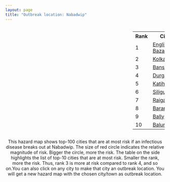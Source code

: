```yaml
---
layout: page
title: "Outbreak location: Nabadwip"
---
```

<div style="width: 100%; overflow: auto;">
<div style="width: 75%; float: left;">
<div id="mapid">
<script src="https://buda-magenta.github.io/hazard_map/load_map.js"></script>

<script>
var marker_outbreak = L.marker([23.388901, 88.372439],{"autoPan": true}).addTo(map); marker_outbreak.bindTooltip("Nabadwip").openTooltip();

var circle_1 = L.circle([24.965712, 88.127778], {"pane": "markerPane", "color": "red", "fill": true, "fillOpacity": 0.2, "fillRule": "evenodd", "lineCap": "round", "lineJoin": "round", "opacity": 1.0, "radius": 109327, "stroke": true, "weight": 3}).addTo(map);
circle_1.bindTooltip("English Bazar<br>rank: 1<br>hazard index: 0.109328")
circle_1.bindPopup('<a href="https://buda-magenta.github.io/hazard_map/English_Bazar">English Bazar</a>')

var circle_2 = L.circle([22.541418, 88.357691], {"pane": "markerPane", "color": "red", "fill": true, "fillOpacity": 0.2, "fillRule": "evenodd", "lineCap": "round", "lineJoin": "round", "opacity": 1.0, "radius": 86202, "stroke": true, "weight": 3}).addTo(map);
circle_2.bindTooltip("Kolkata<br>rank: 2<br>hazard index: 0.086203")
circle_2.bindPopup('<a href="https://buda-magenta.github.io/hazard_map/Kolkata">Kolkata</a>')

var circle_3 = L.circle([22.965365, 88.403973], {"pane": "markerPane", "color": "red", "fill": true, "fillOpacity": 0.2, "fillRule": "evenodd", "lineCap": "round", "lineJoin": "round", "opacity": 1.0, "radius": 62857, "stroke": true, "weight": 3}).addTo(map);
circle_3.bindTooltip("Bansberia<br>rank: 3<br>hazard index: 0.062858")
circle_3.bindPopup('<a href="https://buda-magenta.github.io/hazard_map/Bansberia">Bansberia</a>')

var circle_4 = L.circle([23.535048, 87.338043], {"pane": "markerPane", "color": "red", "fill": true, "fillOpacity": 0.2, "fillRule": "evenodd", "lineCap": "round", "lineJoin": "round", "opacity": 1.0, "radius": 14612, "stroke": true, "weight": 3}).addTo(map);
circle_4.bindTooltip("Durgapur<br>rank: 4<br>hazard index: 0.014612")
circle_4.bindPopup('<a href="https://buda-magenta.github.io/hazard_map/Durgapur">Durgapur</a>')

var circle_5 = L.circle([25.560900, 87.647654], {"pane": "markerPane", "color": "red", "fill": true, "fillOpacity": 0.2, "fillRule": "evenodd", "lineCap": "round", "lineJoin": "round", "opacity": 1.0, "radius": 7490, "stroke": true, "weight": 3}).addTo(map);
circle_5.bindTooltip("Katihar<br>rank: 5<br>hazard index: 0.007491")
circle_5.bindPopup('<a href="https://buda-magenta.github.io/hazard_map/Katihar">Katihar</a>')

var circle_6 = L.circle([26.716413, 88.430992], {"pane": "markerPane", "color": "red", "fill": true, "fillOpacity": 0.2, "fillRule": "evenodd", "lineCap": "round", "lineJoin": "round", "opacity": 1.0, "radius": 6737, "stroke": true, "weight": 3}).addTo(map);
circle_6.bindTooltip("Siliguri<br>rank: 6<br>hazard index: 0.006737")
circle_6.bindPopup('<a href="https://buda-magenta.github.io/hazard_map/Siliguri">Siliguri</a>')

var circle_7 = L.circle([25.680654, 88.124646], {"pane": "markerPane", "color": "red", "fill": true, "fillOpacity": 0.2, "fillRule": "evenodd", "lineCap": "round", "lineJoin": "round", "opacity": 1.0, "radius": 6707, "stroke": true, "weight": 3}).addTo(map);
circle_7.bindTooltip("Raiganj<br>rank: 7<br>hazard index: 0.006707")
circle_7.bindPopup('<a href="https://buda-magenta.github.io/hazard_map/Raiganj">Raiganj</a>')

var circle_8 = L.circle([22.707369, 88.374437], {"pane": "markerPane", "color": "red", "fill": true, "fillOpacity": 0.2, "fillRule": "evenodd", "lineCap": "round", "lineJoin": "round", "opacity": 1.0, "radius": 4931, "stroke": true, "weight": 3}).addTo(map);
circle_8.bindTooltip("Baranagar<br>rank: 8<br>hazard index: 0.004932")
circle_8.bindPopup('<a href="https://buda-magenta.github.io/hazard_map/Baranagar">Baranagar</a>')

var circle_9 = L.circle([22.646958, 88.343612], {"pane": "markerPane", "color": "red", "fill": true, "fillOpacity": 0.2, "fillRule": "evenodd", "lineCap": "round", "lineJoin": "round", "opacity": 1.0, "radius": 4858, "stroke": true, "weight": 3}).addTo(map);
circle_9.bindTooltip("Bally<br>rank: 9<br>hazard index: 0.004859")
circle_9.bindPopup('<a href="https://buda-magenta.github.io/hazard_map/Bally">Bally</a>')

var circle_10 = L.circle([25.263487, 88.789003], {"pane": "markerPane", "color": "red", "fill": true, "fillOpacity": 0.2, "fillRule": "evenodd", "lineCap": "round", "lineJoin": "round", "opacity": 1.0, "radius": 4575, "stroke": true, "weight": 3}).addTo(map);
circle_10.bindTooltip("Balurghat<br>rank: 10<br>hazard index: 0.004575")
circle_10.bindPopup('<a href="https://buda-magenta.github.io/hazard_map/Balurghat">Balurghat</a>')

var circle_11 = L.circle([23.687130, 86.974659], {"pane": "markerPane", "color": "red", "fill": true, "fillOpacity": 0.2, "fillRule": "evenodd", "lineCap": "round", "lineJoin": "round", "opacity": 1.0, "radius": 3523, "stroke": true, "weight": 3}).addTo(map);
circle_11.bindTooltip("Asansol<br>rank: 11<br>hazard index: 0.003524")
circle_11.bindPopup('<a href="https://buda-magenta.github.io/hazard_map/Asansol">Asansol</a>')

var circle_12 = L.circle([22.754995, 88.341667], {"pane": "markerPane", "color": "red", "fill": true, "fillOpacity": 0.2, "fillRule": "evenodd", "lineCap": "round", "lineJoin": "round", "opacity": 1.0, "radius": 3050, "stroke": true, "weight": 3}).addTo(map);
circle_12.bindTooltip("Serampore<br>rank: 12<br>hazard index: 0.003051")
circle_12.bindPopup('<a href="https://buda-magenta.github.io/hazard_map/Serampore">Serampore</a>')

var circle_13 = L.circle([22.901200, 88.389900], {"pane": "markerPane", "color": "red", "fill": true, "fillOpacity": 0.2, "fillRule": "evenodd", "lineCap": "round", "lineJoin": "round", "opacity": 1.0, "radius": 2904, "stroke": true, "weight": 3}).addTo(map);
circle_13.bindTooltip("Hugli-Chinsurah<br>rank: 13<br>hazard index: 0.002904")
circle_13.bindPopup('<a href="https://buda-magenta.github.io/hazard_map/Hugli-Chinsurah">Hugli-Chinsurah</a>')

var circle_14 = L.circle([22.508621, 88.253218], {"pane": "markerPane", "color": "red", "fill": true, "fillOpacity": 0.2, "fillRule": "evenodd", "lineCap": "round", "lineJoin": "round", "opacity": 1.0, "radius": 2805, "stroke": true, "weight": 3}).addTo(map);
circle_14.bindTooltip("Maheshtala<br>rank: 14<br>hazard index: 0.002805")
circle_14.bindPopup('<a href="https://buda-magenta.github.io/hazard_map/Maheshtala">Maheshtala</a>')

var circle_15 = L.circle([22.667046, 88.341146], {"pane": "markerPane", "color": "red", "fill": true, "fillOpacity": 0.2, "fillRule": "evenodd", "lineCap": "round", "lineJoin": "round", "opacity": 1.0, "radius": 2661, "stroke": true, "weight": 3}).addTo(map);
circle_15.bindTooltip("Uttarpara<br>rank: 15<br>hazard index: 0.002661")
circle_15.bindPopup('<a href="https://buda-magenta.github.io/hazard_map/Uttarpara">Uttarpara</a>')

var circle_16 = L.circle([22.591260, 88.390964], {"pane": "markerPane", "color": "red", "fill": true, "fillOpacity": 0.2, "fillRule": "evenodd", "lineCap": "round", "lineJoin": "round", "opacity": 1.0, "radius": 2523, "stroke": true, "weight": 3}).addTo(map);
circle_16.bindTooltip("Bidhan Nagar<br>rank: 16<br>hazard index: 0.002524")
circle_16.bindPopup('<a href="https://buda-magenta.github.io/hazard_map/Bidhan_Nagar">Bidhan Nagar</a>')

var circle_17 = L.circle([22.695034, 88.377060], {"pane": "markerPane", "color": "red", "fill": true, "fillOpacity": 0.2, "fillRule": "evenodd", "lineCap": "round", "lineJoin": "round", "opacity": 1.0, "radius": 2394, "stroke": true, "weight": 3}).addTo(map);
circle_17.bindTooltip("Panihati<br>rank: 17<br>hazard index: 0.002394")
circle_17.bindPopup('<a href="https://buda-magenta.github.io/hazard_map/Panihati">Panihati</a>')

var circle_18 = L.circle([25.832642, 86.614893], {"pane": "markerPane", "color": "red", "fill": true, "fillOpacity": 0.2, "fillRule": "evenodd", "lineCap": "round", "lineJoin": "round", "opacity": 1.0, "radius": 2354, "stroke": true, "weight": 3}).addTo(map);
circle_18.bindTooltip("Saharsa<br>rank: 18<br>hazard index: 0.002355")
circle_18.bindPopup('<a href="https://buda-magenta.github.io/hazard_map/Saharsa">Saharsa</a>')

var circle_19 = L.circle([22.670728, 88.376342], {"pane": "markerPane", "color": "red", "fill": true, "fillOpacity": 0.2, "fillRule": "evenodd", "lineCap": "round", "lineJoin": "round", "opacity": 1.0, "radius": 2100, "stroke": true, "weight": 3}).addTo(map);
circle_19.bindTooltip("Kamarhati<br>rank: 19<br>hazard index: 0.002101")
circle_19.bindPopup('<a href="https://buda-magenta.github.io/hazard_map/Kamarhati">Kamarhati</a>')

var circle_20 = L.circle([22.794910, 88.331772], {"pane": "markerPane", "color": "red", "fill": true, "fillOpacity": 0.2, "fillRule": "evenodd", "lineCap": "round", "lineJoin": "round", "opacity": 1.0, "radius": 2061, "stroke": true, "weight": 3}).addTo(map);
circle_20.bindTooltip("Baidyabati<br>rank: 20<br>hazard index: 0.002062")
circle_20.bindPopup('<a href="https://buda-magenta.github.io/hazard_map/Baidyabati">Baidyabati</a>')

var circle_21 = L.circle([22.726141, 88.343487], {"pane": "markerPane", "color": "red", "fill": true, "fillOpacity": 0.2, "fillRule": "evenodd", "lineCap": "round", "lineJoin": "round", "opacity": 1.0, "radius": 2049, "stroke": true, "weight": 3}).addTo(map);
circle_21.bindTooltip("Rishra<br>rank: 21<br>hazard index: 0.002049")
circle_21.bindPopup('<a href="https://buda-magenta.github.io/hazard_map/Rishra">Rishra</a>')

var circle_22 = L.circle([23.250000, 87.750000], {"pane": "markerPane", "color": "red", "fill": true, "fillOpacity": 0.2, "fillRule": "evenodd", "lineCap": "round", "lineJoin": "round", "opacity": 1.0, "radius": 1964, "stroke": true, "weight": 3}).addTo(map);
circle_22.bindTooltip("Barddhaman<br>rank: 22<br>hazard index: 0.001964")
circle_22.bindPopup('<a href="https://buda-magenta.github.io/hazard_map/Barddhaman">Barddhaman</a>')

var circle_23 = L.circle([23.730215, 86.839671], {"pane": "markerPane", "color": "red", "fill": true, "fillOpacity": 0.2, "fillRule": "evenodd", "lineCap": "round", "lineJoin": "round", "opacity": 1.0, "radius": 1959, "stroke": true, "weight": 3}).addTo(map);
circle_23.bindTooltip("Kulti<br>rank: 23<br>hazard index: 0.001960")
circle_23.bindPopup('<a href="https://buda-magenta.github.io/hazard_map/Kulti">Kulti</a>')

var circle_24 = L.circle([26.180598, 91.753943], {"pane": "markerPane", "color": "red", "fill": true, "fillOpacity": 0.2, "fillRule": "evenodd", "lineCap": "round", "lineJoin": "round", "opacity": 1.0, "radius": 1895, "stroke": true, "weight": 3}).addTo(map);
circle_24.bindTooltip("Guwahati<br>rank: 24<br>hazard index: 0.001896")
circle_24.bindPopup('<a href="https://buda-magenta.github.io/hazard_map/Guwahati">Guwahati</a>')

var circle_25 = L.circle([22.717624, 88.488953], {"pane": "markerPane", "color": "red", "fill": true, "fillOpacity": 0.2, "fillRule": "evenodd", "lineCap": "round", "lineJoin": "round", "opacity": 1.0, "radius": 1769, "stroke": true, "weight": 3}).addTo(map);
circle_25.bindTooltip("Barasat<br>rank: 25<br>hazard index: 0.001769")
circle_25.bindPopup('<a href="https://buda-magenta.github.io/hazard_map/Barasat">Barasat</a>')

var circle_26 = L.circle([26.505476, 93.977739], {"pane": "markerPane", "color": "red", "fill": true, "fillOpacity": 0.2, "fillRule": "evenodd", "lineCap": "round", "lineJoin": "round", "opacity": 1.0, "radius": 1736, "stroke": true, "weight": 3}).addTo(map);
circle_26.bindTooltip("Chandan Nagar<br>rank: 26<br>hazard index: 0.001736")
circle_26.bindPopup('<a href="https://buda-magenta.github.io/hazard_map/Chandan_Nagar">Chandan Nagar</a>')

var circle_27 = L.circle([22.974972, 88.434592], {"pane": "markerPane", "color": "red", "fill": true, "fillOpacity": 0.2, "fillRule": "evenodd", "lineCap": "round", "lineJoin": "round", "opacity": 1.0, "radius": 1718, "stroke": true, "weight": 3}).addTo(map);
circle_27.bindTooltip("Kalyani<br>rank: 27<br>hazard index: 0.001719")
circle_27.bindPopup('<a href="https://buda-magenta.github.io/hazard_map/Kalyani">Kalyani</a>')

var circle_28 = L.circle([25.286698, 87.132254], {"pane": "markerPane", "color": "red", "fill": true, "fillOpacity": 0.2, "fillRule": "evenodd", "lineCap": "round", "lineJoin": "round", "opacity": 1.0, "radius": 1683, "stroke": true, "weight": 3}).addTo(map);
circle_28.bindTooltip("Bhagalpur<br>rank: 28<br>hazard index: 0.001684")
circle_28.bindPopup('<a href="https://buda-magenta.github.io/hazard_map/Bhagalpur">Bhagalpur</a>')

var circle_29 = L.circle([22.890183, 88.426939], {"pane": "markerPane", "color": "red", "fill": true, "fillOpacity": 0.2, "fillRule": "evenodd", "lineCap": "round", "lineJoin": "round", "opacity": 1.0, "radius": 1608, "stroke": true, "weight": 3}).addTo(map);
circle_29.bindTooltip("Naihati<br>rank: 29<br>hazard index: 0.001608")
circle_29.bindPopup('<a href="https://buda-magenta.github.io/hazard_map/Naihati">Naihati</a>')

var circle_30 = L.circle([28.651718, 77.221939], {"pane": "markerPane", "color": "red", "fill": true, "fillOpacity": 0.2, "fillRule": "evenodd", "lineCap": "round", "lineJoin": "round", "opacity": 1.0, "radius": 1428, "stroke": true, "weight": 3}).addTo(map);
circle_30.bindTooltip("Delhi<br>rank: 30<br>hazard index: 0.001429")
circle_30.bindPopup('<a href="https://buda-magenta.github.io/hazard_map/Delhi">Delhi</a>')

var circle_31 = L.circle([22.472223, 88.093845], {"pane": "markerPane", "color": "red", "fill": true, "fillOpacity": 0.2, "fillRule": "evenodd", "lineCap": "round", "lineJoin": "round", "opacity": 1.0, "radius": 1397, "stroke": true, "weight": 3}).addTo(map);
circle_31.bindTooltip("Uluberia<br>rank: 31<br>hazard index: 0.001398")
circle_31.bindPopup('<a href="https://buda-magenta.github.io/hazard_map/Uluberia">Uluberia</a>')

var circle_32 = L.circle([26.298638, 87.953148], {"pane": "markerPane", "color": "red", "fill": true, "fillOpacity": 0.2, "fillRule": "evenodd", "lineCap": "round", "lineJoin": "round", "opacity": 1.0, "radius": 1323, "stroke": true, "weight": 3}).addTo(map);
circle_32.bindTooltip("Kishanganj<br>rank: 32<br>hazard index: 0.001324")
circle_32.bindPopup('<a href="https://buda-magenta.github.io/hazard_map/Kishanganj">Kishanganj</a>')

var circle_33 = L.circle([22.028124, 88.063265], {"pane": "markerPane", "color": "red", "fill": true, "fillOpacity": 0.2, "fillRule": "evenodd", "lineCap": "round", "lineJoin": "round", "opacity": 1.0, "radius": 1253, "stroke": true, "weight": 3}).addTo(map);
circle_33.bindTooltip("Haldia<br>rank: 33<br>hazard index: 0.001253")
circle_33.bindPopup('<a href="https://buda-magenta.github.io/hazard_map/Haldia">Haldia</a>')

var circle_34 = L.circle([22.694792, 88.453018], {"pane": "markerPane", "color": "red", "fill": true, "fillOpacity": 0.2, "fillRule": "evenodd", "lineCap": "round", "lineJoin": "round", "opacity": 1.0, "radius": 1241, "stroke": true, "weight": 3}).addTo(map);
circle_34.bindTooltip("Madhyamgram<br>rank: 34<br>hazard index: 0.001242")
circle_34.bindPopup('<a href="https://buda-magenta.github.io/hazard_map/Madhyamgram">Madhyamgram</a>')

var circle_35 = L.circle([24.379576, 88.585573], {"pane": "markerPane", "color": "red", "fill": true, "fillOpacity": 0.2, "fillRule": "evenodd", "lineCap": "round", "lineJoin": "round", "opacity": 1.0, "radius": 1219, "stroke": true, "weight": 3}).addTo(map);
circle_35.bindTooltip("Baharampur<br>rank: 35<br>hazard index: 0.001219")
circle_35.bindPopup('<a href="https://buda-magenta.github.io/hazard_map/Baharampur">Baharampur</a>')

var circle_36 = L.circle([22.910184, 69.899418], {"pane": "markerPane", "color": "red", "fill": true, "fillOpacity": 0.2, "fillRule": "evenodd", "lineCap": "round", "lineJoin": "round", "opacity": 1.0, "radius": 1028, "stroke": true, "weight": 3}).addTo(map);
circle_36.bindTooltip("Bhadreshwar<br>rank: 36<br>hazard index: 0.001028")
circle_36.bindPopup('<a href="https://buda-magenta.github.io/hazard_map/Bhadreshwar">Bhadreshwar</a>')

var circle_37 = L.circle([26.626484, 88.734077], {"pane": "markerPane", "color": "red", "fill": true, "fillOpacity": 0.2, "fillRule": "evenodd", "lineCap": "round", "lineJoin": "round", "opacity": 1.0, "radius": 987, "stroke": true, "weight": 3}).addTo(map);
circle_37.bindTooltip("Jalpaiguri<br>rank: 37<br>hazard index: 0.000987")
circle_37.bindPopup('<a href="https://buda-magenta.github.io/hazard_map/Jalpaiguri">Jalpaiguri</a>')

var circle_38 = L.circle([23.405848, 88.495894], {"pane": "markerPane", "color": "red", "fill": true, "fillOpacity": 0.2, "fillRule": "evenodd", "lineCap": "round", "lineJoin": "round", "opacity": 1.0, "radius": 950, "stroke": true, "weight": 3}).addTo(map);
circle_38.bindTooltip("Krishnanagar<br>rank: 38<br>hazard index: 0.000950")
circle_38.bindPopup('<a href="https://buda-magenta.github.io/hazard_map/Krishnanagar">Krishnanagar</a>')

var circle_39 = L.circle([23.259346, 88.437212], {"pane": "markerPane", "color": "red", "fill": true, "fillOpacity": 0.2, "fillRule": "evenodd", "lineCap": "round", "lineJoin": "round", "opacity": 1.0, "radius": 947, "stroke": true, "weight": 3}).addTo(map);
circle_39.bindTooltip("Santipur<br>rank: 39<br>hazard index: 0.000947")
circle_39.bindPopup('<a href="https://buda-magenta.github.io/hazard_map/Santipur">Santipur</a>')

var circle_40 = L.circle([19.075990, 72.877393], {"pane": "markerPane", "color": "red", "fill": true, "fillOpacity": 0.2, "fillRule": "evenodd", "lineCap": "round", "lineJoin": "round", "opacity": 1.0, "radius": 943, "stroke": true, "weight": 3}).addTo(map);
circle_40.bindTooltip("Mumbai<br>rank: 40<br>hazard index: 0.000943")
circle_40.bindPopup('<a href="https://buda-magenta.github.io/hazard_map/Mumbai">Mumbai</a>')

var circle_41 = L.circle([22.840800, 88.653500], {"pane": "markerPane", "color": "red", "fill": true, "fillOpacity": 0.2, "fillRule": "evenodd", "lineCap": "round", "lineJoin": "round", "opacity": 1.0, "radius": 934, "stroke": true, "weight": 3}).addTo(map);
circle_41.bindTooltip("Habra<br>rank: 41<br>hazard index: 0.000934")
circle_41.bindPopup('<a href="https://buda-magenta.github.io/hazard_map/Habra">Habra</a>')

var circle_42 = L.circle([23.332200, 86.361600], {"pane": "markerPane", "color": "red", "fill": true, "fillOpacity": 0.2, "fillRule": "evenodd", "lineCap": "round", "lineJoin": "round", "opacity": 1.0, "radius": 863, "stroke": true, "weight": 3}).addTo(map);
circle_42.bindTooltip("Purulia<br>rank: 42<br>hazard index: 0.000863")
circle_42.bindPopup('<a href="https://buda-magenta.github.io/hazard_map/Purulia">Purulia</a>')

var circle_43 = L.circle([23.131954, 87.207397], {"pane": "markerPane", "color": "red", "fill": true, "fillOpacity": 0.2, "fillRule": "evenodd", "lineCap": "round", "lineJoin": "round", "opacity": 1.0, "radius": 861, "stroke": true, "weight": 3}).addTo(map);
circle_43.bindTooltip("Bankura<br>rank: 43<br>hazard index: 0.000862")
circle_43.bindPopup('<a href="https://buda-magenta.github.io/hazard_map/Bankura">Bankura</a>')

var circle_44 = L.circle([22.870214, 88.419608], {"pane": "markerPane", "color": "red", "fill": true, "fillOpacity": 0.2, "fillRule": "evenodd", "lineCap": "round", "lineJoin": "round", "opacity": 1.0, "radius": 841, "stroke": true, "weight": 3}).addTo(map);
circle_44.bindTooltip("Barrackpur<br>rank: 44<br>hazard index: 0.000842")
circle_44.bindPopup('<a href="https://buda-magenta.github.io/hazard_map/Barrackpur">Barrackpur</a>')

var circle_45 = L.circle([25.609324, 85.123525], {"pane": "markerPane", "color": "red", "fill": true, "fillOpacity": 0.2, "fillRule": "evenodd", "lineCap": "round", "lineJoin": "round", "opacity": 1.0, "radius": 826, "stroke": true, "weight": 3}).addTo(map);
circle_45.bindTooltip("Patna<br>rank: 45<br>hazard index: 0.000827")
circle_45.bindPopup('<a href="https://buda-magenta.github.io/hazard_map/Patna">Patna</a>')

var circle_46 = L.circle([22.661196, 88.866022], {"pane": "markerPane", "color": "red", "fill": true, "fillOpacity": 0.2, "fillRule": "evenodd", "lineCap": "round", "lineJoin": "round", "opacity": 1.0, "radius": 793, "stroke": true, "weight": 3}).addTo(map);
circle_46.bindTooltip("Basirhat<br>rank: 46<br>hazard index: 0.000794")
circle_46.bindPopup('<a href="https://buda-magenta.github.io/hazard_map/Basirhat">Basirhat</a>')

var circle_47 = L.circle([22.920982, 88.437022], {"pane": "markerPane", "color": "red", "fill": true, "fillOpacity": 0.2, "fillRule": "evenodd", "lineCap": "round", "lineJoin": "round", "opacity": 1.0, "radius": 792, "stroke": true, "weight": 3}).addTo(map);
circle_47.bindTooltip("Halisahar<br>rank: 47<br>hazard index: 0.000792")
circle_47.bindPopup('<a href="https://buda-magenta.github.io/hazard_map/Halisahar">Halisahar</a>')

var circle_48 = L.circle([22.949011, 88.435910], {"pane": "markerPane", "color": "red", "fill": true, "fillOpacity": 0.2, "fillRule": "evenodd", "lineCap": "round", "lineJoin": "round", "opacity": 1.0, "radius": 777, "stroke": true, "weight": 3}).addTo(map);
circle_48.bindTooltip("Kanchrapara<br>rank: 48<br>hazard index: 0.000777")
circle_48.bindPopup('<a href="https://buda-magenta.github.io/hazard_map/Kanchrapara">Kanchrapara</a>')

var circle_49 = L.circle([22.741920, 88.379201], {"pane": "markerPane", "color": "red", "fill": true, "fillOpacity": 0.2, "fillRule": "evenodd", "lineCap": "round", "lineJoin": "round", "opacity": 1.0, "radius": 746, "stroke": true, "weight": 3}).addTo(map);
circle_49.bindTooltip("Titagarh<br>rank: 49<br>hazard index: 0.000747")
circle_49.bindPopup('<a href="https://buda-magenta.github.io/hazard_map/Titagarh">Titagarh</a>')

var circle_50 = L.circle([23.056882, 88.781851], {"pane": "markerPane", "color": "red", "fill": true, "fillOpacity": 0.2, "fillRule": "evenodd", "lineCap": "round", "lineJoin": "round", "opacity": 1.0, "radius": 723, "stroke": true, "weight": 3}).addTo(map);
circle_50.bindTooltip("Bongaon<br>rank: 50<br>hazard index: 0.000723")
circle_50.bindPopup('<a href="https://buda-magenta.github.io/hazard_map/Bongaon">Bongaon</a>')

var circle_51 = L.circle([22.715699, 88.381582], {"pane": "markerPane", "color": "red", "fill": true, "fillOpacity": 0.2, "fillRule": "evenodd", "lineCap": "round", "lineJoin": "round", "opacity": 1.0, "radius": 700, "stroke": true, "weight": 3}).addTo(map);
circle_51.bindTooltip("Khardaha<br>rank: 51<br>hazard index: 0.000700")
circle_51.bindPopup('<a href="https://buda-magenta.github.io/hazard_map/Khardaha">Khardaha</a>')

var circle_52 = L.circle([26.000000, 87.500000], {"pane": "markerPane", "color": "red", "fill": true, "fillOpacity": 0.2, "fillRule": "evenodd", "lineCap": "round", "lineJoin": "round", "opacity": 1.0, "radius": 697, "stroke": true, "weight": 3}).addTo(map);
circle_52.bindTooltip("Purnia<br>rank: 52<br>hazard index: 0.000698")
circle_52.bindPopup('<a href="https://buda-magenta.github.io/hazard_map/Purnia">Purnia</a>')

var circle_53 = L.circle([25.133173, 86.525040], {"pane": "markerPane", "color": "red", "fill": true, "fillOpacity": 0.2, "fillRule": "evenodd", "lineCap": "round", "lineJoin": "round", "opacity": 1.0, "radius": 614, "stroke": true, "weight": 3}).addTo(map);
circle_53.bindTooltip("Kharagpur<br>rank: 53<br>hazard index: 0.000614")
circle_53.bindPopup('<a href="https://buda-magenta.github.io/hazard_map/Kharagpur">Kharagpur</a>')

var circle_54 = L.circle([12.979120, 77.591300], {"pane": "markerPane", "color": "red", "fill": true, "fillOpacity": 0.2, "fillRule": "evenodd", "lineCap": "round", "lineJoin": "round", "opacity": 1.0, "radius": 611, "stroke": true, "weight": 3}).addTo(map);
circle_54.bindTooltip("Bangalore<br>rank: 54<br>hazard index: 0.000611")
circle_54.bindPopup('<a href="https://buda-magenta.github.io/hazard_map/Bangalore">Bangalore</a>')

var circle_55 = L.circle([20.266777, 85.843559], {"pane": "markerPane", "color": "red", "fill": true, "fillOpacity": 0.2, "fillRule": "evenodd", "lineCap": "round", "lineJoin": "round", "opacity": 1.0, "radius": 553, "stroke": true, "weight": 3}).addTo(map);
circle_55.bindTooltip("Bhubaneswar<br>rank: 55<br>hazard index: 0.000554")
circle_55.bindPopup('<a href="https://buda-magenta.github.io/hazard_map/Bhubaneswar">Bhubaneswar</a>')

var circle_56 = L.circle([25.512719, 86.090571], {"pane": "markerPane", "color": "red", "fill": true, "fillOpacity": 0.2, "fillRule": "evenodd", "lineCap": "round", "lineJoin": "round", "opacity": 1.0, "radius": 497, "stroke": true, "weight": 3}).addTo(map);
circle_56.bindTooltip("Begusarai<br>rank: 56<br>hazard index: 0.000498")
circle_56.bindPopup('<a href="https://buda-magenta.github.io/hazard_map/Begusarai">Begusarai</a>')

var circle_57 = L.circle([21.735348, 81.944459], {"pane": "markerPane", "color": "red", "fill": true, "fillOpacity": 0.2, "fillRule": "evenodd", "lineCap": "round", "lineJoin": "round", "opacity": 1.0, "radius": 472, "stroke": true, "weight": 3}).addTo(map);
circle_57.bindTooltip("Bhatpara<br>rank: 57<br>hazard index: 0.000473")
circle_57.bindPopup('<a href="https://buda-magenta.github.io/hazard_map/Bhatpara">Bhatpara</a>')

var circle_58 = L.circle([13.083694, 80.270186], {"pane": "markerPane", "color": "red", "fill": true, "fillOpacity": 0.2, "fillRule": "evenodd", "lineCap": "round", "lineJoin": "round", "opacity": 1.0, "radius": 443, "stroke": true, "weight": 3}).addTo(map);
circle_58.bindTooltip("Chennai<br>rank: 58<br>hazard index: 0.000444")
circle_58.bindPopup('<a href="https://buda-magenta.github.io/hazard_map/Chennai">Chennai</a>')

var circle_59 = L.circle([25.720581, 85.255560], {"pane": "markerPane", "color": "red", "fill": true, "fillOpacity": 0.2, "fillRule": "evenodd", "lineCap": "round", "lineJoin": "round", "opacity": 1.0, "radius": 430, "stroke": true, "weight": 3}).addTo(map);
circle_59.bindTooltip("Hajipur<br>rank: 59<br>hazard index: 0.000430")
circle_59.bindPopup('<a href="https://buda-magenta.github.io/hazard_map/Hajipur">Hajipur</a>')

var circle_60 = L.circle([17.388786, 78.461065], {"pane": "markerPane", "color": "red", "fill": true, "fillOpacity": 0.2, "fillRule": "evenodd", "lineCap": "round", "lineJoin": "round", "opacity": 1.0, "radius": 427, "stroke": true, "weight": 3}).addTo(map);
circle_60.bindTooltip("Hyderabad<br>rank: 60<br>hazard index: 0.000428")
circle_60.bindPopup('<a href="https://buda-magenta.github.io/hazard_map/Hyderabad">Hyderabad</a>')

var circle_61 = L.circle([25.329791, 86.456777], {"pane": "markerPane", "color": "red", "fill": true, "fillOpacity": 0.2, "fillRule": "evenodd", "lineCap": "round", "lineJoin": "round", "opacity": 1.0, "radius": 412, "stroke": true, "weight": 3}).addTo(map);
circle_61.bindTooltip("Jamalpur<br>rank: 61<br>hazard index: 0.000413")
circle_61.bindPopup('<a href="https://buda-magenta.github.io/hazard_map/Jamalpur">Jamalpur</a>')

var circle_62 = L.circle([22.801519, 86.202958], {"pane": "markerPane", "color": "red", "fill": true, "fillOpacity": 0.2, "fillRule": "evenodd", "lineCap": "round", "lineJoin": "round", "opacity": 1.0, "radius": 341, "stroke": true, "weight": 3}).addTo(map);
circle_62.bindTooltip("Jamshedpur<br>rank: 62<br>hazard index: 0.000342")
circle_62.bindPopup('<a href="https://buda-magenta.github.io/hazard_map/Jamshedpur">Jamshedpur</a>')

var circle_63 = L.circle([27.484460, 94.901945], {"pane": "markerPane", "color": "red", "fill": true, "fillOpacity": 0.2, "fillRule": "evenodd", "lineCap": "round", "lineJoin": "round", "opacity": 1.0, "radius": 332, "stroke": true, "weight": 3}).addTo(map);
circle_63.bindTooltip("Dibrugarh<br>rank: 63<br>hazard index: 0.000333")
circle_63.bindPopup('<a href="https://buda-magenta.github.io/hazard_map/Dibrugarh">Dibrugarh</a>')

var circle_64 = L.circle([26.838100, 80.934600], {"pane": "markerPane", "color": "red", "fill": true, "fillOpacity": 0.2, "fillRule": "evenodd", "lineCap": "round", "lineJoin": "round", "opacity": 1.0, "radius": 327, "stroke": true, "weight": 3}).addTo(map);
circle_64.bindTooltip("Lucknow<br>rank: 64<br>hazard index: 0.000327")
circle_64.bindPopup('<a href="https://buda-magenta.github.io/hazard_map/Lucknow">Lucknow</a>')

var circle_65 = L.circle([25.572433, 83.609605], {"pane": "markerPane", "color": "red", "fill": true, "fillOpacity": 0.2, "fillRule": "evenodd", "lineCap": "round", "lineJoin": "round", "opacity": 1.0, "radius": 251, "stroke": true, "weight": 3}).addTo(map);
circle_65.bindTooltip("Medinipur<br>rank: 65<br>hazard index: 0.000252")
circle_65.bindPopup('<a href="https://buda-magenta.github.io/hazard_map/Medinipur">Medinipur</a>')

var circle_66 = L.circle([23.795281, 86.430964], {"pane": "markerPane", "color": "red", "fill": true, "fillOpacity": 0.2, "fillRule": "evenodd", "lineCap": "round", "lineJoin": "round", "opacity": 1.0, "radius": 249, "stroke": true, "weight": 3}).addTo(map);
circle_66.bindTooltip("Dhanbad<br>rank: 66<br>hazard index: 0.000249")
circle_66.bindPopup('<a href="https://buda-magenta.github.io/hazard_map/Dhanbad">Dhanbad</a>')

var circle_67 = L.circle([23.831238, 91.282382], {"pane": "markerPane", "color": "red", "fill": true, "fillOpacity": 0.2, "fillRule": "evenodd", "lineCap": "round", "lineJoin": "round", "opacity": 1.0, "radius": 248, "stroke": true, "weight": 3}).addTo(map);
circle_67.bindTooltip("Agartala<br>rank: 67<br>hazard index: 0.000248")
circle_67.bindPopup('<a href="https://buda-magenta.github.io/hazard_map/Agartala">Agartala</a>')

var circle_68 = L.circle([23.370035, 85.325013], {"pane": "markerPane", "color": "red", "fill": true, "fillOpacity": 0.2, "fillRule": "evenodd", "lineCap": "round", "lineJoin": "round", "opacity": 1.0, "radius": 233, "stroke": true, "weight": 3}).addTo(map);
circle_68.bindTooltip("Ranchi<br>rank: 68<br>hazard index: 0.000234")
circle_68.bindPopup('<a href="https://buda-magenta.github.io/hazard_map/Ranchi">Ranchi</a>')

var circle_69 = L.circle([26.698885, 88.320030], {"pane": "markerPane", "color": "red", "fill": true, "fillOpacity": 0.2, "fillRule": "evenodd", "lineCap": "round", "lineJoin": "round", "opacity": 1.0, "radius": 227, "stroke": true, "weight": 3}).addTo(map);
circle_69.bindTooltip("Bagdogra<br>rank: 69<br>hazard index: 0.000228")
circle_69.bindPopup('<a href="https://buda-magenta.github.io/hazard_map/Bagdogra">Bagdogra</a>')

var circle_70 = L.circle([17.723128, 83.301284], {"pane": "markerPane", "color": "red", "fill": true, "fillOpacity": 0.2, "fillRule": "evenodd", "lineCap": "round", "lineJoin": "round", "opacity": 1.0, "radius": 226, "stroke": true, "weight": 3}).addTo(map);
circle_70.bindTooltip("Visakhapatnam<br>rank: 70<br>hazard index: 0.000226")
circle_70.bindPopup('<a href="https://buda-magenta.github.io/hazard_map/Visakhapatnam">Visakhapatnam</a>')

var circle_71 = L.circle([26.460914, 80.321759], {"pane": "markerPane", "color": "red", "fill": true, "fillOpacity": 0.2, "fillRule": "evenodd", "lineCap": "round", "lineJoin": "round", "opacity": 1.0, "radius": 220, "stroke": true, "weight": 3}).addTo(map);
circle_71.bindTooltip("Kanpur<br>rank: 71<br>hazard index: 0.000220")
circle_71.bindPopup('<a href="https://buda-magenta.github.io/hazard_map/Kanpur">Kanpur</a>')

var circle_72 = L.circle([20.468600, 85.879200], {"pane": "markerPane", "color": "red", "fill": true, "fillOpacity": 0.2, "fillRule": "evenodd", "lineCap": "round", "lineJoin": "round", "opacity": 1.0, "radius": 219, "stroke": true, "weight": 3}).addTo(map);
circle_72.bindTooltip("Cuttack<br>rank: 72<br>hazard index: 0.000220")
circle_72.bindPopup('<a href="https://buda-magenta.github.io/hazard_map/Cuttack">Cuttack</a>')

var circle_73 = L.circle([21.149813, 79.082056], {"pane": "markerPane", "color": "red", "fill": true, "fillOpacity": 0.2, "fillRule": "evenodd", "lineCap": "round", "lineJoin": "round", "opacity": 1.0, "radius": 198, "stroke": true, "weight": 3}).addTo(map);
circle_73.bindTooltip("Nagpur<br>rank: 73<br>hazard index: 0.000198")
circle_73.bindPopup('<a href="https://buda-magenta.github.io/hazard_map/Nagpur">Nagpur</a>')

var circle_74 = L.circle([23.021624, 72.579707], {"pane": "markerPane", "color": "red", "fill": true, "fillOpacity": 0.2, "fillRule": "evenodd", "lineCap": "round", "lineJoin": "round", "opacity": 1.0, "radius": 193, "stroke": true, "weight": 3}).addTo(map);
circle_74.bindTooltip("Ahmedabad<br>rank: 74<br>hazard index: 0.000194")
circle_74.bindPopup('<a href="https://buda-magenta.github.io/hazard_map/Ahmedabad">Ahmedabad</a>')

var circle_75 = L.circle([25.913591, 93.728371], {"pane": "markerPane", "color": "red", "fill": true, "fillOpacity": 0.2, "fillRule": "evenodd", "lineCap": "round", "lineJoin": "round", "opacity": 1.0, "radius": 191, "stroke": true, "weight": 3}).addTo(map);
circle_75.bindTooltip("Dimapur<br>rank: 75<br>hazard index: 0.000191")
circle_75.bindPopup('<a href="https://buda-magenta.github.io/hazard_map/Dimapur">Dimapur</a>')

var circle_76 = L.circle([18.521428, 73.854454], {"pane": "markerPane", "color": "red", "fill": true, "fillOpacity": 0.2, "fillRule": "evenodd", "lineCap": "round", "lineJoin": "round", "opacity": 1.0, "radius": 174, "stroke": true, "weight": 3}).addTo(map);
circle_76.bindTooltip("Pune<br>rank: 76<br>hazard index: 0.000174")
circle_76.bindPopup('<a href="https://buda-magenta.github.io/hazard_map/Pune">Pune</a>')

var circle_77 = L.circle([25.335649, 83.007629], {"pane": "markerPane", "color": "red", "fill": true, "fillOpacity": 0.2, "fillRule": "evenodd", "lineCap": "round", "lineJoin": "round", "opacity": 1.0, "radius": 164, "stroke": true, "weight": 3}).addTo(map);
circle_77.bindTooltip("Varanasi<br>rank: 77<br>hazard index: 0.000165")
circle_77.bindPopup('<a href="https://buda-magenta.github.io/hazard_map/Varanasi">Varanasi</a>')

var circle_78 = L.circle([26.915458, 75.818982], {"pane": "markerPane", "color": "red", "fill": true, "fillOpacity": 0.2, "fillRule": "evenodd", "lineCap": "round", "lineJoin": "round", "opacity": 1.0, "radius": 159, "stroke": true, "weight": 3}).addTo(map);
circle_78.bindTooltip("Jaipur<br>rank: 78<br>hazard index: 0.000160")
circle_78.bindPopup('<a href="https://buda-magenta.github.io/hazard_map/Jaipur">Jaipur</a>')

var circle_79 = L.circle([11.664535, 92.739045], {"pane": "markerPane", "color": "red", "fill": true, "fillOpacity": 0.2, "fillRule": "evenodd", "lineCap": "round", "lineJoin": "round", "opacity": 1.0, "radius": 145, "stroke": true, "weight": 3}).addTo(map);
circle_79.bindTooltip("Port Blair<br>rank: 79<br>hazard index: 0.000146")
circle_79.bindPopup('<a href="https://buda-magenta.github.io/hazard_map/Port_Blair">Port Blair</a>')

var circle_80 = L.circle([16.508759, 80.618510], {"pane": "markerPane", "color": "red", "fill": true, "fillOpacity": 0.2, "fillRule": "evenodd", "lineCap": "round", "lineJoin": "round", "opacity": 1.0, "radius": 109, "stroke": true, "weight": 3}).addTo(map);
circle_80.bindTooltip("Vijayawada<br>rank: 80<br>hazard index: 0.000109")
circle_80.bindPopup('<a href="https://buda-magenta.github.io/hazard_map/Vijayawada">Vijayawada</a>')

var circle_81 = L.circle([25.220812, 86.517204], {"pane": "markerPane", "color": "red", "fill": true, "fillOpacity": 0.2, "fillRule": "evenodd", "lineCap": "round", "lineJoin": "round", "opacity": 1.0, "radius": 90, "stroke": true, "weight": 3}).addTo(map);
circle_81.bindTooltip("Munger<br>rank: 81<br>hazard index: 0.000091")
circle_81.bindPopup('<a href="https://buda-magenta.github.io/hazard_map/Munger">Munger</a>')

var circle_82 = L.circle([21.237947, 81.633683], {"pane": "markerPane", "color": "red", "fill": true, "fillOpacity": 0.2, "fillRule": "evenodd", "lineCap": "round", "lineJoin": "round", "opacity": 1.0, "radius": 89, "stroke": true, "weight": 3}).addTo(map);
circle_82.bindTooltip("Raipur<br>rank: 82<br>hazard index: 0.000090")
circle_82.bindPopup('<a href="https://buda-magenta.github.io/hazard_map/Raipur">Raipur</a>')

var circle_83 = L.circle([24.796436, 85.007956], {"pane": "markerPane", "color": "red", "fill": true, "fillOpacity": 0.2, "fillRule": "evenodd", "lineCap": "round", "lineJoin": "round", "opacity": 1.0, "radius": 87, "stroke": true, "weight": 3}).addTo(map);
circle_83.bindTooltip("Gaya<br>rank: 83<br>hazard index: 0.000088")
circle_83.bindPopup('<a href="https://buda-magenta.github.io/hazard_map/Gaya">Gaya</a>')

var circle_84 = L.circle([27.037755, 88.263176], {"pane": "markerPane", "color": "red", "fill": true, "fillOpacity": 0.2, "fillRule": "evenodd", "lineCap": "round", "lineJoin": "round", "opacity": 1.0, "radius": 86, "stroke": true, "weight": 3}).addTo(map);
circle_84.bindTooltip("Darjeeling<br>rank: 84<br>hazard index: 0.000087")
circle_84.bindPopup('<a href="https://buda-magenta.github.io/hazard_map/Darjeeling">Darjeeling</a>')

var circle_85 = L.circle([21.170200, 72.831100], {"pane": "markerPane", "color": "red", "fill": true, "fillOpacity": 0.2, "fillRule": "evenodd", "lineCap": "round", "lineJoin": "round", "opacity": 1.0, "radius": 86, "stroke": true, "weight": 3}).addTo(map);
circle_85.bindTooltip("Surat<br>rank: 85<br>hazard index: 0.000087")
circle_85.bindPopup('<a href="https://buda-magenta.github.io/hazard_map/Surat">Surat</a>')

var circle_86 = L.circle([19.807608, 85.825254], {"pane": "markerPane", "color": "red", "fill": true, "fillOpacity": 0.2, "fillRule": "evenodd", "lineCap": "round", "lineJoin": "round", "opacity": 1.0, "radius": 82, "stroke": true, "weight": 3}).addTo(map);
circle_86.bindTooltip("Puri<br>rank: 86<br>hazard index: 0.000082")
circle_86.bindPopup('<a href="https://buda-magenta.github.io/hazard_map/Puri">Puri</a>')

var circle_87 = L.circle([26.083143, 86.032571], {"pane": "markerPane", "color": "red", "fill": true, "fillOpacity": 0.2, "fillRule": "evenodd", "lineCap": "round", "lineJoin": "round", "opacity": 1.0, "radius": 81, "stroke": true, "weight": 3}).addTo(map);
circle_87.bindTooltip("Darbhanga<br>rank: 87<br>hazard index: 0.000081")
circle_87.bindPopup('<a href="https://buda-magenta.github.io/hazard_map/Darbhanga">Darbhanga</a>')

var circle_88 = L.circle([26.148658, 85.340013], {"pane": "markerPane", "color": "red", "fill": true, "fillOpacity": 0.2, "fillRule": "evenodd", "lineCap": "round", "lineJoin": "round", "opacity": 1.0, "radius": 80, "stroke": true, "weight": 3}).addTo(map);
circle_88.bindTooltip("Muzaffarpur<br>rank: 88<br>hazard index: 0.000080")
circle_88.bindPopup('<a href="https://buda-magenta.github.io/hazard_map/Muzaffarpur">Muzaffarpur</a>')

var circle_89 = L.circle([26.757792, 94.207965], {"pane": "markerPane", "color": "red", "fill": true, "fillOpacity": 0.2, "fillRule": "evenodd", "lineCap": "round", "lineJoin": "round", "opacity": 1.0, "radius": 79, "stroke": true, "weight": 3}).addTo(map);
circle_89.bindTooltip("Jorhat<br>rank: 89<br>hazard index: 0.000080")
circle_89.bindPopup('<a href="https://buda-magenta.github.io/hazard_map/Jorhat">Jorhat</a>')

var circle_90 = L.circle([22.305199, 70.802833], {"pane": "markerPane", "color": "red", "fill": true, "fillOpacity": 0.2, "fillRule": "evenodd", "lineCap": "round", "lineJoin": "round", "opacity": 1.0, "radius": 79, "stroke": true, "weight": 3}).addTo(map);
circle_90.bindTooltip("Rajkot<br>rank: 90<br>hazard index: 0.000079")
circle_90.bindPopup('<a href="https://buda-magenta.github.io/hazard_map/Rajkot">Rajkot</a>')

var circle_91 = L.circle([21.500000, 86.750000], {"pane": "markerPane", "color": "red", "fill": true, "fillOpacity": 0.2, "fillRule": "evenodd", "lineCap": "round", "lineJoin": "round", "opacity": 1.0, "radius": 77, "stroke": true, "weight": 3}).addTo(map);
circle_91.bindTooltip("Baleshwar<br>rank: 91<br>hazard index: 0.000077")
circle_91.bindPopup('<a href="https://buda-magenta.github.io/hazard_map/Baleshwar">Baleshwar</a>')

var circle_92 = L.circle([24.476642, 86.606732], {"pane": "markerPane", "color": "red", "fill": true, "fillOpacity": 0.2, "fillRule": "evenodd", "lineCap": "round", "lineJoin": "round", "opacity": 1.0, "radius": 76, "stroke": true, "weight": 3}).addTo(map);
circle_92.bindTooltip("Deoghar<br>rank: 92<br>hazard index: 0.000077")
circle_92.bindPopup('<a href="https://buda-magenta.github.io/hazard_map/Deoghar">Deoghar</a>')

var circle_93 = L.circle([24.800609, 93.937000], {"pane": "markerPane", "color": "red", "fill": true, "fillOpacity": 0.2, "fillRule": "evenodd", "lineCap": "round", "lineJoin": "round", "opacity": 1.0, "radius": 74, "stroke": true, "weight": 3}).addTo(map);
circle_93.bindTooltip("Imphal<br>rank: 93<br>hazard index: 0.000074")
circle_93.bindPopup('<a href="https://buda-magenta.github.io/hazard_map/Imphal">Imphal</a>')

var circle_94 = L.circle([21.934900, 86.732400], {"pane": "markerPane", "color": "red", "fill": true, "fillOpacity": 0.2, "fillRule": "evenodd", "lineCap": "round", "lineJoin": "round", "opacity": 1.0, "radius": 72, "stroke": true, "weight": 3}).addTo(map);
circle_94.bindTooltip("Baripada<br>rank: 94<br>hazard index: 0.000073")
circle_94.bindPopup('<a href="https://buda-magenta.github.io/hazard_map/Baripada">Baripada</a>')

var circle_95 = L.circle([28.457876, 79.405571], {"pane": "markerPane", "color": "red", "fill": true, "fillOpacity": 0.2, "fillRule": "evenodd", "lineCap": "round", "lineJoin": "round", "opacity": 1.0, "radius": 71, "stroke": true, "weight": 3}).addTo(map);
circle_95.bindTooltip("Bareilly<br>rank: 95<br>hazard index: 0.000072")
circle_95.bindPopup('<a href="https://buda-magenta.github.io/hazard_map/Bareilly">Bareilly</a>')

var circle_96 = L.circle([25.438130, 81.833800], {"pane": "markerPane", "color": "red", "fill": true, "fillOpacity": 0.2, "fillRule": "evenodd", "lineCap": "round", "lineJoin": "round", "opacity": 1.0, "radius": 70, "stroke": true, "weight": 3}).addTo(map);
circle_96.bindTooltip("Allahabad<br>rank: 96<br>hazard index: 0.000070")
circle_96.bindPopup('<a href="https://buda-magenta.github.io/hazard_map/Allahabad">Allahabad</a>')

var circle_97 = L.circle([21.063329, 86.505373], {"pane": "markerPane", "color": "red", "fill": true, "fillOpacity": 0.2, "fillRule": "evenodd", "lineCap": "round", "lineJoin": "round", "opacity": 1.0, "radius": 69, "stroke": true, "weight": 3}).addTo(map);
circle_97.bindTooltip("Bhadrak<br>rank: 97<br>hazard index: 0.000070")
circle_97.bindPopup('<a href="https://buda-magenta.github.io/hazard_map/Bhadrak">Bhadrak</a>')

var circle_98 = L.circle([27.876990, 78.137290], {"pane": "markerPane", "color": "red", "fill": true, "fillOpacity": 0.2, "fillRule": "evenodd", "lineCap": "round", "lineJoin": "round", "opacity": 1.0, "radius": 69, "stroke": true, "weight": 3}).addTo(map);
circle_98.bindTooltip("Aligarh<br>rank: 98<br>hazard index: 0.000069")
circle_98.bindPopup('<a href="https://buda-magenta.github.io/hazard_map/Aligarh">Aligarh</a>')

var circle_99 = L.circle([23.699128, 85.991069], {"pane": "markerPane", "color": "red", "fill": true, "fillOpacity": 0.2, "fillRule": "evenodd", "lineCap": "round", "lineJoin": "round", "opacity": 1.0, "radius": 63, "stroke": true, "weight": 3}).addTo(map);
circle_99.bindTooltip("Bokaro<br>rank: 99<br>hazard index: 0.000064")
circle_99.bindPopup('<a href="https://buda-magenta.github.io/hazard_map/Bokaro">Bokaro</a>')

var circle_100 = L.circle([19.194329, 72.970178], {"pane": "markerPane", "color": "red", "fill": true, "fillOpacity": 0.2, "fillRule": "evenodd", "lineCap": "round", "lineJoin": "round", "opacity": 1.0, "radius": 62, "stroke": true, "weight": 3}).addTo(map);
circle_100.bindTooltip("Thane<br>rank: 100<br>hazard index: 0.000063")
circle_100.bindPopup('<a href="https://buda-magenta.github.io/hazard_map/Thane">Thane</a>')
</script>
</div>
</div>


<div style="width: 20%; float: right;">
<table>
<tr>
<th>Rank</th>
<th>City</th>
</tr>

<tr>
<td>1</td>
<td><a href="https://buda-magenta.github.io/hazard_map/English_Bazar">English Bazar</a></td>
</tr>

<tr>
<td>2</td>
<td><a href="https://buda-magenta.github.io/hazard_map/Kolkata">Kolkata</a></td>
</tr>

<tr>
<td>3</td>
<td><a href="https://buda-magenta.github.io/hazard_map/Bansberia">Bansberia</a></td>
</tr>

<tr>
<td>4</td>
<td><a href="https://buda-magenta.github.io/hazard_map/Durgapur">Durgapur</a></td>
</tr>

<tr>
<td>5</td>
<td><a href="https://buda-magenta.github.io/hazard_map/Katihar">Katihar</a></td>
</tr>

<tr>
<td>6</td>
<td><a href="https://buda-magenta.github.io/hazard_map/Siliguri">Siliguri</a></td>
</tr>

<tr>
<td>7</td>
<td><a href="https://buda-magenta.github.io/hazard_map/Raiganj">Raiganj</a></td>
</tr>

<tr>
<td>8</td>
<td><a href="https://buda-magenta.github.io/hazard_map/Baranagar">Baranagar</a></td>
</tr>

<tr>
<td>9</td>
<td><a href="https://buda-magenta.github.io/hazard_map/Bally">Bally</a></td>
</tr>

<tr>
<td>10</td>
<td><a href="https://buda-magenta.github.io/hazard_map/Balurghat">Balurghat</a></td>
</tr>

</table>
</div>
</div>


<p align="center">This hazard map shows top-100 cities that are at most risk if an infectious disease breaks out at Nabadwip. The size of red circle indicates the relative magnitude of risk. Bigger the circle, more the risk. The table on the side highlights the list of top-10 cities that are at most risk. Smaller the rank, more the risk. Thus, rank 3 is more at risk compared to rank 4, and so on.You can also click on any city to make that city an outbreak location. You will get a new hazard map with the chosen city/town as outbreak location.
</p>